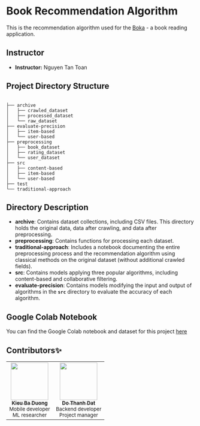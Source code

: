 # **Book Recommendation Algorithm**

This is the recommendation algorithm used for the [Boka](https://github.com/kieubaduong/Boka) - a book reading application.
## **Instructor**

- **Instructor:** Nguyen Tan Toan

## **Project Directory Structure**

```

├── archive
│   ├── crawled_dataset
│   ├── processed_dataset
│   └── raw_dataset
├── evaluate-precision
│   ├── item-based
│   └── user-based
├── preprocessing
│   ├── book_dataset
│   ├── rating_dataset
│   └── user_dataset
├── src
│   ├── content-based
│   ├── item-based
│   └── user-based
├── test
└── traditional-approach

```

## **Directory Description**

- **archive**: Contains dataset collections, including CSV files. This directory holds the original data, data after crawling, and data after preprocessing.
- **preprocessing**: Contains functions for processing each dataset.
- **traditional-approach**: Includes a notebook documenting the entire preprocessing process and the recommendation algorithm using classical methods on the original dataset (without additional crawled fields).
- **src**: Contains models applying three popular algorithms, including content-based and collaborative filtering.
- **evaluate-precision**: Contains models modifying the input and output of algorithms in the **`src`** directory to evaluate the accuracy of each algorithm.

## **Google Colab Notebook**

You can find the Google Colab notebook and dataset for this project [here](https://drive.google.com/drive/folders/17nWzjQ0EDQM8JXHJQQ77ASAmPgYDcq7b?usp=sharing)

## Contributors✨

<table>
  <tr>
    <td align="center">
      <a href="https://github.com/kieubaduong">
        <img src="https://avatars.githubusercontent.com/u/75083331?v=4" width="100px;" alt=""/>
        <br />
        <sub><b>Kieu Ba Duong</b></sub>
      </a>
      <br />
      <sub>Mobile developer</sub>
      <br />
      <sub>ML researcher</sub>
    </td>
    <td align="center">
      <a href="https://github.com/ddatdt12">
        <img src="https://avatars.githubusercontent.com/u/75603028?v=4" width="100px;" alt=""/>
        <br />
        <sub><b>Do Thanh Dat</b></sub>
      </a>
      <br />
      <sub>Backend developer</sub>
      <br />
      <sub>Project manager</sub>
    </td>
  </tr>
</table>


